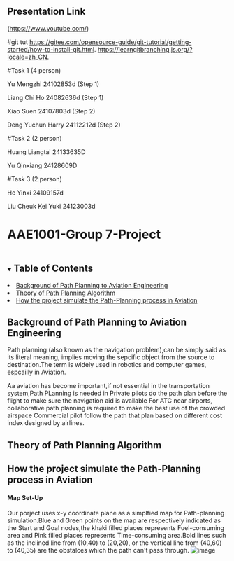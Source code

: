## Presentation Link
(https://www.youtube.com/)

#git tut 
https://gitee.com/opensource-guide/git-tutorial/getting-started/how-to-install-git.html. 
https://learngitbranching.js.org/?locale=zh_CN. 

#Task 1 (4 person)

 Yu Mengzhi 24102853d (Step 1)

Liang Chi Ho 24082636d (Step 1)
                                                  
Xiao Suen 24107803d  (Step 2)
                            
Deng Yuchun Harry 24112212d (Step 2)

#Task 2 (2 person)

Huang Liangtai 24133635D

Yu Qinxiang 24128609D


#Task 3 (2 person)

He Yinxi 24109157d

Liu Cheuk Kei Yuki 24123003d

# AAE1001-Group 7-Project

<!-- TABLE OF CONTENTS -->
<details open="open">
  <summary><h2 style="display: inline-block">Table of Contents</h2></summary>
    <li><a href="##Background-of-Path-Planning-to-Aviation-Engineering">Background of Path Planning to Aviation Engineering</a></li>
    <li><a href="##Theory-of-Path-Planning-Algorithm">Theory of Path Planning Algorithm</a></li>
    <li><a href="##How the project simulate the Path-Planning process in Aviation">How the project simulate the Path-Planning process in Aviation</a></li>
  </ol>
</details>

## Background of Path Planning to Aviation Engineering
Path planning (also known as the navigation problem),can be simply said as its literal meaning, implies
moving the sepcific object from the source to destination.The term is
widely used in robotics and computer games, espcailly in Aviation.

Aa aviation has become important,if not essential in the transportation system,Path PLanning is needed in 
Private pilots do the path plan before the flight to make sure the
navigation aid is available
For ATC near airports, collaborative path planning is required to make
the best use of the crowded airspace
Commercial pilot follow the path that plan based on different cost index
designed by airlines.


## Theory of Path Planning Algorithm 


## How the project simulate the Path-Planning process in Aviation


#### Map Set-Up
Our porject uses x-y coordinate plane as a simplfied map for Path-planning simulation.Blue and Green points on the map are respectively indicated as the Start and Goal nodes,the khaki filled places represents Fuel-consuming area and Pink filled places represents Time-consuming area.Bold lines such as the inclined line from (10,40) to (20,20), or the vertical line from (40,60) to (40,35) are the obstalces which the path can't pass through.
![image](https://github.com/ox-x/AAE100_Group7_project/blob/main/GROUP%207%20MAP.png "GROUP 7 MAP")

#### 

